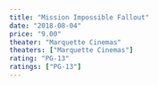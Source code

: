 ```yaml
---
title: "Mission Impossible Fallout"
date: "2018-08-04"
price: "9.00"
theater: "Marquette Cinemas"
theaters: ["Marquette Cinemas"]
rating: "PG-13"
ratings: ["PG-13"]
---
```


